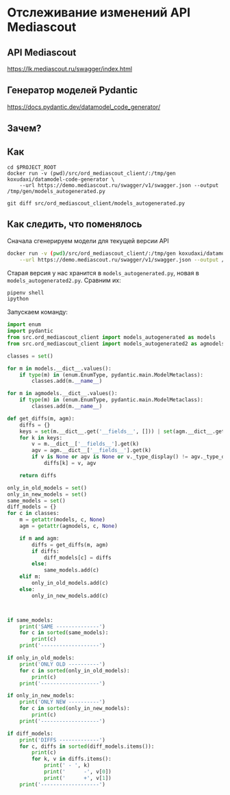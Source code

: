 # Отслеживание изменений API Mediascout

## API Mediascout

https://lk.mediascout.ru/swagger/index.html

## Генератор моделей Pydantic

https://docs.pydantic.dev/datamodel_code_generator/

## Зачем?

## Как

    cd $PROJECT_ROOT
    docker run -v (pwd)/src/ord_mediascout_client/:/tmp/gen koxudaxi/datamodel-code-generator \
        --url https://demo.mediascout.ru/swagger/v1/swagger.json --output /tmp/gen/models_autogenerated.py

    git diff src/ord_mediascout_client/models_autogenerated.py


## Как следить, что поменялось
Сначала сгенерируем модели для текущей версии API

```bash
docker run -v (pwd)/src/ord_mediascout_client/:/tmp/gen koxudaxi/datamodel-code-generator \
    --url https://demo.mediascout.ru/swagger/v1/swagger.json --output /tmp/gen/models_autogenerated2.py
```

Старая версия у нас хранится в `models_autogenerated.py`, новая в `models_autogenerated2.py`.
Сравним их:

```bash
pipenv shell
ipython
```

Запускаем команду:

```python
import enum
import pydantic
from src.ord_mediascout_client import models_autogenerated as models
from src.ord_mediascout_client import models_autogenerated2 as agmodels

classes = set()

for m in models.__dict__.values():
    if type(m) in (enum.EnumType, pydantic.main.ModelMetaclass):
        classes.add(m.__name__)

for m in agmodels.__dict__.values():
    if type(m) in (enum.EnumType, pydantic.main.ModelMetaclass):
        classes.add(m.__name__)

def get_diffs(m, agm):
    diffs = {}
    keys = set(m.__dict__.get('__fields__', [])) | set(agm.__dict__.get('__fields__', []))
    for k in keys:
        v = m.__dict__['__fields__'].get(k)
        agv = agm.__dict__['__fields__'].get(k)
        if v is None or agv is None or v._type_display() != agv._type_display() or v.required != agv.required or v.default != agv.default:
            diffs[k] = v, agv

    return diffs

only_in_old_models = set()
only_in_new_models = set()
same_models = set()
diff_models = {}
for c in classes:
    m = getattr(models, c, None)
    agm = getattr(agmodels, c, None)

    if m and agm:
        diffs = get_diffs(m, agm)
        if diffs:
            diff_models[c] = diffs
        else:
            same_models.add(c)
    elif m:
        only_in_old_models.add(c)
    else:
        only_in_new_models.add(c)



if same_models:
    print('SAME --------------')
    for c in sorted(same_models):
        print(c)
    print('-------------------')

if only_in_old_models:
    print('ONLY OLD ----------')
    for c in sorted(only_in_old_models):
        print(c)
    print('-------------------')

if only_in_new_models:
    print('ONLY NEW ----------')
    for c in sorted(only_in_new_models):
        print(c)
    print('-------------------')

if diff_models:
    print('DIFFS -------------')
    for c, diffs in sorted(diff_models.items()):
        print(c)
        for k, v in diffs.items():
            print(' - ', k)
            print('      -', v[0])
            print('      +', v[1])
    print('-------------------')
```
